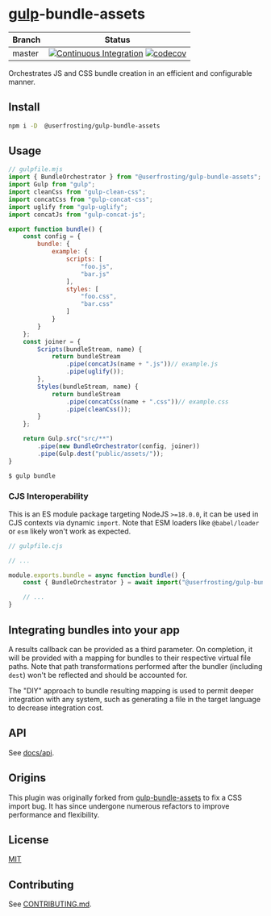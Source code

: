 # [gulp](https://github.com/gulpjs/gulp)-bundle-assets

| Branch | Status |
| ------ | ------ |
| master | [![Continuous Integration](https://github.com/userfrosting/gulp-uf-bundle-assets/workflows/Continuous%20Integration/badge.svg?branch=master)](https://github.com/userfrosting/gulp-uf-bundle-assets/actions?query=branch:master+workflow:"Continuous+Integration") [![codecov](https://codecov.io/gh/userfrosting/gulp-uf-bundle-assets/branch/master/graph/badge.svg)](https://codecov.io/gh/userfrosting/gulp-uf-bundle-assets/branch/master) |

Orchestrates JS and CSS bundle creation in an efficient and configurable manner.

## Install

```bash
npm i -D  @userfrosting/gulp-bundle-assets
```

## Usage

```js
// gulpfile.mjs
import { BundleOrchestrator } from "@userfrosting/gulp-bundle-assets";
import Gulp from "gulp";
import cleanCss from "gulp-clean-css";
import concatCss from "gulp-concat-css";
import uglify from "gulp-uglify";
import concatJs from "gulp-concat-js";

export function bundle() {
    const config = {
        bundle: {
            example: {
                scripts: [
                    "foo.js",
                    "bar.js"
                ],
                styles: [
                    "foo.css",
                    "bar.css"
                ]
            }
        }
    };
    const joiner = {
        Scripts(bundleStream, name) {
            return bundleStream
                .pipe(concatJs(name + ".js"))// example.js
                .pipe(uglify());
        },
        Styles(bundleStream, name) {
            return bundleStream
                .pipe(concatCss(name + ".css"))// example.css
                .pipe(cleanCss());
        }
    };

    return Gulp.src("src/**")
        .pipe(new BundleOrchestrator(config, joiner))
        .pipe(Gulp.dest("public/assets/"));
}
```

```bash
$ gulp bundle
```

### CJS Interoperability

This is an ES module package targeting NodeJS `>=18.0.0`, it can be used in CJS contexts via dynamic `import`. Note that ESM loaders like `@babel/loader` or `esm` likely won't work as expected.

```js
// gulpfile.cjs

// ...

module.exports.bundle = async function bundle() {
    const { BundleOrchestrator } = await import("@userfrosting/gulp-bundle-assets");

    // ...
}
```

## Integrating bundles into your app

A results callback can be provided as a third parameter. On completion, it will be provided with a mapping for bundles to their respective virtual file paths. Note that path transformations performed after the bundler (including `dest`) won't be reflected and should be accounted for.

The "DIY" approach to bundle resulting mapping is used to permit deeper integration with any system, such as generating a file in the target language to decrease integration cost.

## API

See [docs/api](./docs/api/index.md).

## Origins

This plugin was originally forked from [gulp-bundle-assets](https://github.com/dowjones/gulp-bundle-assets) to fix a CSS import bug. It has since undergone numerous refactors to improve performance and flexibility.

## License

[MIT](LICENSE)

## Contributing

See [CONTRIBUTING.md](./CONTRIBUTING.md).
